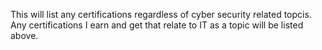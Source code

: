 This will list any certifications regardless of cyber security related topcis. Any certifications I earn and get that relate to IT as a topic will be listed above.
